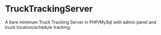 # TruckTrackingServer
A bare minimum Truck Tracking Server in PHP/MySql with admin panel and truck location/schedule tracking.
